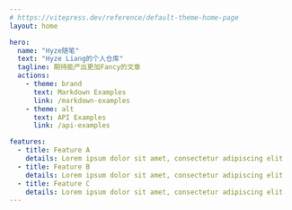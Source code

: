 ```yaml
---
# https://vitepress.dev/reference/default-theme-home-page
layout: home

hero:
  name: "Hyze随笔"
  text: "Hyze Liang的个人仓库"
  tagline: 期待能产出更加Fancy的文章
  actions:
    - theme: brand
      text: Markdown Examples
      link: /markdown-examples
    - theme: alt
      text: API Examples
      link: /api-examples

features:
  - title: Feature A
    details: Lorem ipsum dolor sit amet, consectetur adipiscing elit
  - title: Feature B
    details: Lorem ipsum dolor sit amet, consectetur adipiscing elit
  - title: Feature C
    details: Lorem ipsum dolor sit amet, consectetur adipiscing elit
---
```


